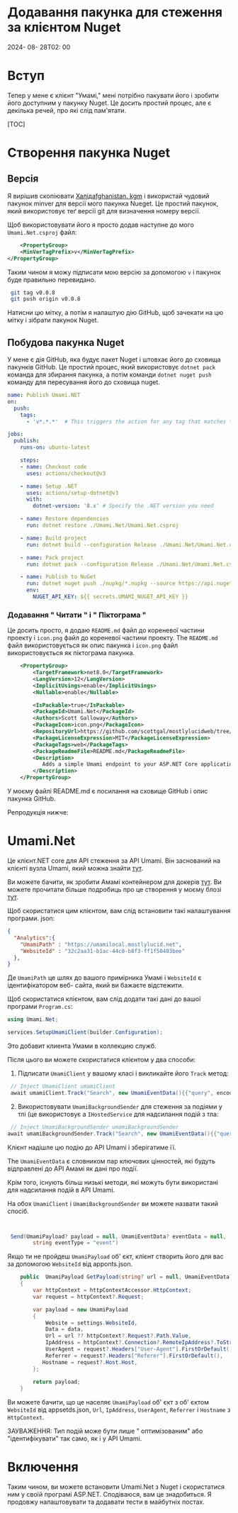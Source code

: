# Додавання пакунка для стеження за клієнтом Nuget

<!--category-- ASP.NET, Umami, Nuget -->
<datetime class="hidden">2024- 08- 28T02: 00</datetime>

# Вступ

Тепер у мене є клієнт "Умамі," мені потрібно пакувати його і зробити його доступним у пакунку Nuget. Це досить простий процес, але є декілька речей, про які слід пам'ятати.

[TOC]

# Створення пакунка Nuget

## Версія

Я вирішив скопіювати [Халідafghanistan. kgm](https://khalidabuhakmeh.com/) і використай чудовий пакунок minver для версії мого пакунка Nueget. Це простий пакунок, який використовує теґ версії git для визначення номеру версії.

Щоб використовувати його я просто додав наступне до мого `Umami.Net.csproj` файл:

```xml
    <PropertyGroup>
    <MinVerTagPrefix>v</MinVerTagPrefix>
</PropertyGroup>
```

Таким чином я можу підписати мою версію за допомогою `v` і пакунок буде правильно перевидано.

```bash
 git tag v0.0.8       
 git push origin v0.0.8

```

Натисни цю мітку, а потім я налаштую дію GitHub, щоб зачекати на цю мітку і зібрати пакунок Nuget.

## Побудова пакунка Nuget

У мене є дія GitHub, яка будує пакет Nuget і штовхає його до сховища пакунків GitHub. Це простий процес, який використовує `dotnet pack` команда для збирання пакунка, а потім команди `dotnet nuget push` команду для пересування його до сховища nuget.

```yaml
name: Publish Umami.NET
on:
  push:
    tags:
      - 'v*.*.*'  # This triggers the action for any tag that matches the pattern v1.0.0, v2.1.3, etc.

jobs:
  publish:
    runs-on: ubuntu-latest

    steps:
    - name: Checkout code
      uses: actions/checkout@v3

    - name: Setup .NET
      uses: actions/setup-dotnet@v3
      with:
        dotnet-version: '8.x' # Specify the .NET version you need

    - name: Restore dependencies
      run: dotnet restore ./Umami.Net/Umami.Net.csproj

    - name: Build project
      run: dotnet build --configuration Release ./Umami.Net/Umami.Net.csproj --no-restore

    - name: Pack project
      run: dotnet pack --configuration Release ./Umami.Net/Umami.Net.csproj --no-build --output ./nupkg

    - name: Publish to NuGet
      run: dotnet nuget push ./nupkg/*.nupkg --source https://api.nuget.org/v3/index.json --api-key ${{ secrets.UMAMI_NUGET_API_KEY }}
      env:
        NUGET_API_KEY: ${{ secrets.UMAMI_NUGET_API_KEY }}
```

### Додавання " Читати " і " Піктограма "

Це досить просто, я додаю `README.md` файл до кореневої частини проекту і `icon.png` файл до кореневої частини проекту. The `README.md` файл використовується як опис пакунка і `icon.png` файл використовується як піктограма пакунка.

```xml
    <PropertyGroup>
        <TargetFramework>net8.0</TargetFramework>
        <LangVersion>12</LangVersion>
        <ImplicitUsings>enable</ImplicitUsings>
        <Nullable>enable</Nullable>

        <IsPackable>true</IsPackable>
        <PackageId>Umami.Net</PackageId>
        <Authors>Scott Galloway</Authors>
        <PackageIcon>icon.png</PackageIcon>
        <RepositoryUrl>https://github.com/scottgal/mostlylucidweb/tree/main/Umami.Net</RepositoryUrl>
        <PackageLicenseExpression>MIT</PackageLicenseExpression>
        <PackageTags>web</PackageTags>
        <PackageReadmeFile>README.md</PackageReadmeFile>
        <Description>
           Adds a simple Umami endpoint to your ASP.NET Core application.
        </Description>
    </PropertyGroup>
```

У моєму файлі README.md є посилання на сховище GitHub і опис пакунка GitHub.

Репродукція нижче:

# Umami.Net

Це клієнт.NET core для API стеження за API Umami.
Він заснований на клієнті вузла Umami, який можна знайти [тут](https://github.com/umami-software/node).

Ви можете бачити, як зробити Амамі контейнером для докерів [тут](https://www.mostlylucid.net/blog/usingumamiforlocalanalytics).
Ви можете прочитати більше подробиць про це створення у моєму блозі [тут](https://www.mostlylucid.net/blog/addingumamitrackingclientfollowup).

Щоб скористатися цим клієнтом, вам слід встановити такі налаштування програми. json:

```json
{
  "Analytics":{
    "UmamiPath" : "https://umamilocal.mostlylucid.net",
    "WebsiteId" : "32c2aa31-b1ac-44c0-b8f3-ff1f50403bee"
  },
}
```

Де `UmamiPath` це шлях до вашого примірника Умамі і `WebsiteId` є ідентифікатором веб- сайта, який ви бажаєте відстежити.

Щоб скористатися клієнтом, вам слід додати такі дані до вашої програми `Program.cs`:

```csharp
using Umami.Net;

services.SetupUmamiClient(builder.Configuration);
```

Это добавит клиента Умами в коллекцию служб.

Після цього ви можете скористатися клієнтом у два способи:

1. Підписати `UmamiClient` у вашому класі і викликайте його `Track` метод:

```csharp
 // Inject UmamiClient umamiClient
 await umamiClient.Track("Search", new UmamiEventData(){{"query", encodedQuery}});
```

2. Використовувати `UmamiBackgroundSender` для стеження за подіями у тлі (це використовує a `IHostedService` для надсилання подій з тла:

```csharp
 // Inject UmamiBackgroundSender umamiBackgroundSender
await umamiBackgroundSender.Track("Search", new UmamiEventData(){{"query", encodedQuery}});
```

Клієнт надішле цю подію до API Umami і зберігатиме її.

The `UmamiEventData` є словником пар ключових цінностей, які будуть відправлені до API Амамі як дані про події.

Крім того, існують більш низькі методи, які можуть бути використані для надсилання подій в API Umami.

На обох `UmamiClient` і `UmamiBackgroundSender` ви можете назвати такий спосіб.

```csharp


 Send(UmamiPayload? payload = null, UmamiEventData? eventData = null,
        string eventType = "event")
```

Якщо ти не пройдеш `UmamiPayload` об' єкт, клієнт створить його для вас за допомогою `WebsiteId` від apponts.json.

```csharp
    public  UmamiPayload GetPayload(string? url = null, UmamiEventData? data = null)
    {
        var httpContext = httpContextAccessor.HttpContext;
        var request = httpContext?.Request;

        var payload = new UmamiPayload
        {
            Website = settings.WebsiteId,
            Data = data,
            Url = url ?? httpContext?.Request?.Path.Value,
            IpAddress = httpContext?.Connection?.RemoteIpAddress?.ToString(),
            UserAgent = request?.Headers["User-Agent"].FirstOrDefault(),
            Referrer = request?.Headers["Referer"].FirstOrDefault(),
           Hostname = request?.Host.Host,
        };
        
        return payload;
    }

```

Ви можете бачити, що це населяє `UmamiPayload` об' єкт з об' єктом `WebsiteId` від appsetds.json, `Url`, `IpAddress`, `UserAgent`, `Referrer` і `Hostname` з `HttpContext`.

ЗАУВАЖЕННЯ: Тип подій може бути лише " оптимізованим" або "ідентифікувати" так само, як і у API Umami.

# Включення

Таким чином, ви можете встановити Umami.Net з Nuget і скористатися ним у своїй програмі ASP.NET. Сподіваюся, вам це знадобиться. Я продовжу налаштовувати та додавати тести в майбутніх постах.